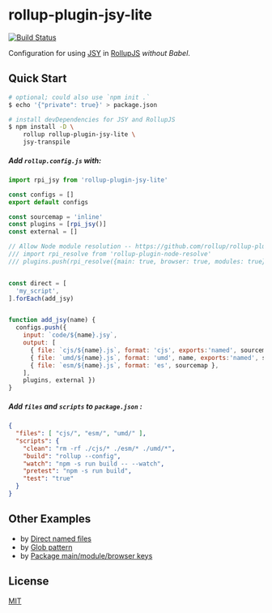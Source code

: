# rollup-plugin-jsy-lite
[![Build Status](https://travis-ci.org/jsy-lang/rollup-plugin-jsy-lite.svg?branch=master)](https://travis-ci.org/jsy-lang/rollup-plugin-jsy-lite)

Configuration for using [JSY](https://github.com/jsy-lang/jsy-lang-docs#readme) in [RollupJS](https://rollupjs.org) *without Babel*.

## Quick Start

```bash
# optional; could also use `npm init .`
$ echo '{"private": true}' > package.json

# install devDependencies for JSY and RollupJS
$ npm install -D \
    rollup rollup-plugin-jsy-lite \
    jsy-transpile
```

##### Add `rollup.config.js` with:

```javascript
import rpi_jsy from 'rollup-plugin-jsy-lite'

const configs = []
export default configs

const sourcemap = 'inline'
const plugins = [rpi_jsy()]
const external = []

// Allow Node module resolution -- https://github.com/rollup/rollup-plugin-node-resolve
/// import rpi_resolve from 'rollup-plugin-node-resolve'
/// plugins.push(rpi_resolve({main: true, browser: true, modules: true}))


const direct = [
  'my_script',
].forEach(add_jsy)


function add_jsy(name) {
  configs.push({
    input: `code/${name}.jsy`,
    output: [
      { file: `cjs/${name}.js`, format: 'cjs', exports:'named', sourcemap },
      { file: `umd/${name}.js`, format: 'umd', name, exports:'named', sourcemap },
      { file: `esm/${name}.js`, format: 'es', sourcemap },
    ],
    plugins, external })
}
```

##### Add `files` and `scripts` to `package.json` :

```json
{
  "files": [ "cjs/", "esm/", "umd/" ],
  "scripts": {
    "clean": "rm -rf ./cjs/* ./esm/* ./umd/*",
    "build": "rollup --config",
    "watch": "npm -s run build -- --watch",
    "pretest": "npm -s run build",
    "test": "true"
  }
}
```

## Other Examples

- by [Direct named files](examples/direct/README.md)
- by [Glob pattern](examples/glob/README.md)
- by [Package main/module/browser keys](examples/package/README.md)

## License

[MIT](LICENSE)
